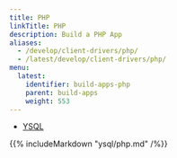 ```yaml
---
title: PHP
linkTitle: PHP
description: Build a PHP App
aliases:
  - /develop/client-drivers/php/
  - /latest/develop/client-drivers/php/
menu:
  latest:
    identifier: build-apps-php
    parent: build-apps
    weight: 553
---
```


<ul class="nav nav-tabs nav-tabs-yb">
  <li>
    <a href="#ysql" class="nav-link active" id="ysql-tab" data-toggle="tab" role="tab" aria-controls="ysql" aria-selected="false">
      <i class="icon-postgres" aria-hidden="true"></i>
      YSQL
    </a>
  </li>
</ul>

<div class="tab-content">
  <div id="ysql" class="tab-pane fade show active" role="tabpanel" aria-labelledby="ysql-tab">
    {{% includeMarkdown "ysql/php.md" /%}}
  </div>
</div>
